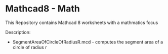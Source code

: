 # Mathcad8 - Math

This Repository contains Mathcad 8 worksheets with a mathmatics focus

Description:
* SegmentAreaOfCircleOfRadiusR.mcd - computes the segment area of a circle of radius r


